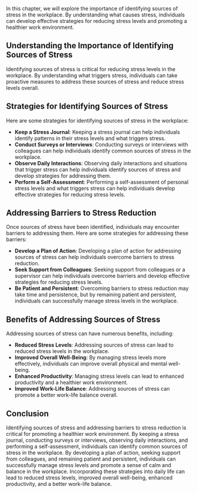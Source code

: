 
In this chapter, we will explore the importance of identifying sources of stress in the workplace. By understanding what causes stress, individuals can develop effective strategies for reducing stress levels and promoting a healthier work environment.

Understanding the Importance of Identifying Sources of Stress
-------------------------------------------------------------

Identifying sources of stress is critical for reducing stress levels in the workplace. By understanding what triggers stress, individuals can take proactive measures to address these sources of stress and reduce stress levels overall.

Strategies for Identifying Sources of Stress
--------------------------------------------

Here are some strategies for identifying sources of stress in the workplace:

* **Keep a Stress Journal**: Keeping a stress journal can help individuals identify patterns in their stress levels and what triggers stress.
* **Conduct Surveys or Interviews**: Conducting surveys or interviews with colleagues can help individuals identify common sources of stress in the workplace.
* **Observe Daily Interactions**: Observing daily interactions and situations that trigger stress can help individuals identify sources of stress and develop strategies for addressing them.
* **Perform a Self-Assessment**: Performing a self-assessment of personal stress levels and what triggers stress can help individuals develop effective strategies for reducing stress levels.

Addressing Barriers to Stress Reduction
---------------------------------------

Once sources of stress have been identified, individuals may encounter barriers to addressing them. Here are some strategies for addressing these barriers:

* **Develop a Plan of Action**: Developing a plan of action for addressing sources of stress can help individuals overcome barriers to stress reduction.
* **Seek Support from Colleagues**: Seeking support from colleagues or a supervisor can help individuals overcome barriers and develop effective strategies for reducing stress levels.
* **Be Patient and Persistent**: Overcoming barriers to stress reduction may take time and persistence, but by remaining patient and persistent, individuals can successfully manage stress levels in the workplace.

Benefits of Addressing Sources of Stress
----------------------------------------

Addressing sources of stress can have numerous benefits, including:

* **Reduced Stress Levels**: Addressing sources of stress can lead to reduced stress levels in the workplace.
* **Improved Overall Well-Being**: By managing stress levels more effectively, individuals can improve overall physical and mental well-being.
* **Enhanced Productivity**: Managing stress levels can lead to enhanced productivity and a healthier work environment.
* **Improved Work-Life Balance**: Addressing sources of stress can promote a better work-life balance overall.

Conclusion
----------

Identifying sources of stress and addressing barriers to stress reduction is critical for promoting a healthier work environment. By keeping a stress journal, conducting surveys or interviews, observing daily interactions, and performing a self-assessment, individuals can identify common sources of stress in the workplace. By developing a plan of action, seeking support from colleagues, and remaining patient and persistent, individuals can successfully manage stress levels and promote a sense of calm and balance in the workplace. Incorporating these strategies into daily life can lead to reduced stress levels, improved overall well-being, enhanced productivity, and a better work-life balance.
